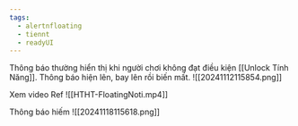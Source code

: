 ```yaml
---
tags:
  - alertnfloating
  - tiennt
  - readyUI
---
```

Thông báo thường hiển thị khi người chơi không đạt điều kiện [[Unlock Tính Năng]]. 
Thông báo hiện lên, bay lên rồi biến mất.
![[20241112115854.png]]

Xem video Ref
![[HTHT-FloatingNoti.mp4]]

Thông báo hiếm
![[20241118115618.png]]